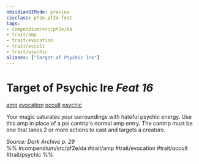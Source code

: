 ```yaml
---
obsidianUIMode: preview
cssclass: pf2e,pf2e-feat
tags:
- compendium/src/pf2e/da
- trait/amp
- trait/evocation
- trait/occult
- trait/psychic
aliases: ["Target of Psychic Ire"]
---
```

# Target of Psychic Ire  *Feat 16*  
[amp](amp-da.md "Amp Feat Trait")  [evocation](evocation.md "Evocation School Trait")  [occult](occult.md "Occult Tradition Trait")  [psychic](Reference/Rules/Traits/psychic-da.md "Psychic Class Trait")  


Your magic saturates your surroundings with hateful psychic energy. Use this amp in place of a psi cantrip's normal amp entry. The cantrip must be one that takes 2 or more actions to cast and targets a creature.

*Source: Dark Archive p. 29*  
%% #compendium/src/pf2e/da #trait/amp #trait/evocation #trait/occult #trait/psychic %%